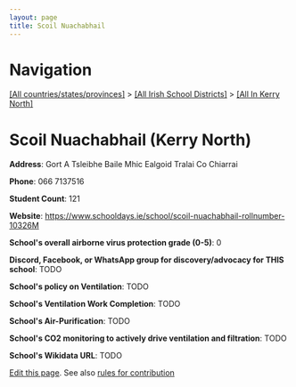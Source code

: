 ```yaml
---
layout: page
title: Scoil Nuachabhail
---
```

# Navigation

[[All countries/states/provinces]](../../..) > [[All Irish School Districts]](../..) > [[All In Kerry North]](..)

# Scoil Nuachabhail (Kerry North)

**Address**: Gort A Tsleibhe Baile Mhic Ealgoid Tralai Co Chiarrai

**Phone**: 066 7137516

**Student Count**: 121

**Website**: <https://www.schooldays.ie/school/scoil-nuachabhail-rollnumber-10326M>

**School's overall airborne virus protection grade (0-5)**: 0

**Discord, Facebook, or WhatsApp group for discovery/advocacy for THIS school**: TODO

**School's policy on Ventilation**: TODO

**School's Ventilation Work Completion**: TODO

**School's Air-Purification**: TODO

**School's CO2 monitoring to actively drive ventilation and filtration**: TODO

**School's Wikidata URL**: TODO


[Edit this page](https://github.com/ventilate-schools/Ireland/edit/main/./Kerry_North/Scoil_Nuachabhail.md). See also [rules for contribution](../../../contribution-rules/)